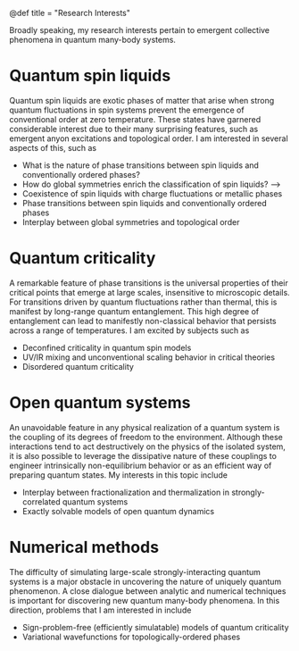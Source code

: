@def title = "Research Interests"

Broadly speaking, my research interests pertain to emergent collective phenomena in quantum many-body systems.

# Quantum spin liquids
Quantum spin liquids are exotic phases of matter that arise when strong quantum fluctuations in spin systems prevent the emergence of conventional order at zero temperature. These states have garnered considerable interest due to their many surprising features, such as emergent anyon excitations and topological order.
I am interested in several aspects of this, such as
* What is the nature of phase transitions between spin liquids and conventionally ordered phases?
* How do global symmetries enrich the classification of spin liquids? -->
* Coexistence of spin liquids with charge fluctuations or metallic phases
* Phase transitions between spin liquids and conventionally ordered phases
* Interplay between global symmetries and topological order

# Quantum criticality

A remarkable feature of phase transitions is the universal properties of their critical points that emerge at large scales, insensitive to microscopic details. For transitions driven by quantum fluctuations rather than thermal, this is manifest by long-range quantum entanglement. This high degree of entanglement can lead to manifestly non-classical behavior that persists across a range of temperatures. I am excited by subjects such as

* Deconfined criticality in quantum spin models
* UV/IR mixing and unconventional scaling behavior in critical theories
* Disordered quantum criticality

# Open quantum systems
An unavoidable feature in any physical realization of a quantum system is the coupling of its degrees of freedom to the environment. Although these interactions tend to act destructively on the physics of the isolated system, it is also possible to leverage the dissipative nature of these couplings to engineer intrinsically non-equilibrium behavior or as an efficient way of preparing quantum states. My interests in this topic include
* Interplay between fractionalization and thermalization in strongly-correlated quantum systems
* Exactly solvable models of open quantum dynamics

# Numerical methods
The difficulty of simulating large-scale strongly-interacting quantum systems is a major obstacle in uncovering the nature of uniquely quantum phenomenon. A close dialogue between analytic and numerical techniques is important for discovering new quantum many-body phenomena. In this direction, problems that I am interested in include
* Sign-problem-free (efficiently simulatable) models of quantum criticality
* Variational wavefunctions for topologically-ordered phases


